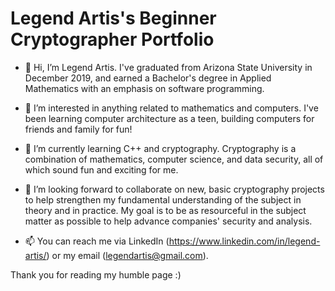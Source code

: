 # Legend Artis's Beginner Cryptographer Portfolio
- 👋 Hi, I’m Legend Artis. I've graduated from Arizona State University in December 2019, and earned a Bachelor's degree in Applied Mathematics with an emphasis on software programming.

- 👀 I’m interested in anything related to mathematics and computers. I've been learning computer architecture as a teen, building computers for friends and family for fun!

- 🌱 I’m currently learning C++ and cryptography. Cryptography is a combination of mathematics, computer science, and data security, all of which sound fun and exciting for me.

- 💞️ I’m looking forward to collaborate on new, basic cryptography projects to help strengthen my fundamental understanding of the subject in theory and in practice. My goal is to be as resourceful in the subject matter as possible to help advance companies' security and analysis.

- 📫 You can reach me via LinkedIn (https://www.linkedin.com/in/legend-artis/) or my email (legendartis@gmail.com).

Thank you for reading my humble page :)
<!---
PatientOwl/PatientOwl is a ✨ special ✨ repository because its `README.md` (this file) appears on your GitHub profile.
You can click the Preview link to take a look at your changes.
--->
